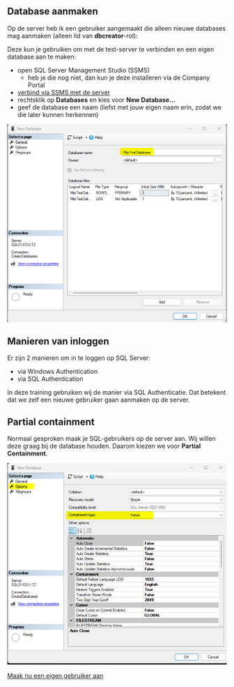 ## Database aanmaken
Op de server heb ik een gebruiker aangemaakt die alleen nieuwe databases mag aanmaken (alleen lid van **dbcreator**-rol):

Deze kun je gebruiken om met de test-server te verbinden en een eigen database aan te maken:
- open SQL Server Management Studio (SSMS)
  - heb je die nog niet, dan kun je deze installeren via de Company Portal
- [verbind via SSMS met de server](0-inloggen_op_server.md)
- rechtsklik op **Databases** en kies voor **New Database...**
- geef de database een naam (liefst met jouw eigen naam erin, zodat we die later kunnen herkennen)

![alt text](<2025-02-27 18_33_18-New Database.png>)

## Manieren van inloggen
Er zijn 2 manieren om in te loggen op SQL Server:
- via Windows Authentication
- via SQL Authentication

In deze training gebruiken wij de manier via SQL Authenticatie. Dat betekent dat we zelf een nieuwe gebruiker gaan aanmaken op de server.

## Partial containment
Normaal gesproken maak je SQL-gebruikers op de server aan. 
Wij willen deze graag bij de database houden. Daarom kiezen we voor **Partial Containment**.

![alt text](partial-containment.png)

[Maak nu een eigen gebruiker aan](2-gebruiker-aanmaken.md)
